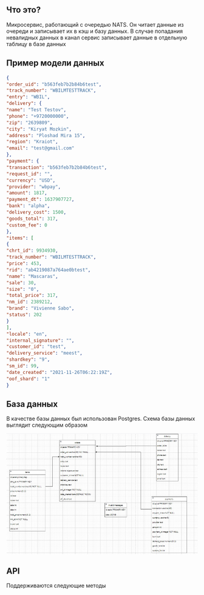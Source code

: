 ## Что это?

Микросервис, работающий с очередью NATS. Он читает данные из очереди и записывает их
в кэш и базу данных. В случае попадания невалидных данных в канал сервис записывает данные
в отдельную таблицу в базе данных

## Пример модели данных

```json
{
"order_uid": "b563feb7b2b84b6test",
"track_number": "WBILMTESTTRACK",
"entry": "WBIL",
"delivery": {
"name": "Test Testov",
"phone": "+9720000000",
"zip": "2639809",
"city": "Kiryat Mozkin",
"address": "Ploshad Mira 15",
"region": "Kraiot",
"email": "test@gmail.com"
},
"payment": {
"transaction": "b563feb7b2b84b6test",
"request_id": "",
"currency": "USD",
"provider": "wbpay",
"amount": 1817,
"payment_dt": 1637907727,
"bank": "alpha",
"delivery_cost": 1500,
"goods_total": 317,
"custom_fee": 0
},
"items": [
{
"chrt_id": 9934930,
"track_number": "WBILMTESTTRACK",
"price": 453,
"rid": "ab4219087a764ae0btest",
"name": "Mascaras",
"sale": 30,
"size": "0",
"total_price": 317,
"nm_id": 2389212,
"brand": "Vivienne Sabo",
"status": 202
}
],
"locale": "en",
"internal_signature": "",
"customer_id": "test",
"delivery_service": "meest",
"shardkey": "9",
"sm_id": 99,
"date_created": "2021-11-26T06:22:19Z",
"oof_shard": "1"
}
```

## База данных

В качестве базы данных был использован Postgres. Схема базы данных выглядит следующим образом

<img src="https://github.com/infamax/nats-streaming-server/blob/main/%D1%81%D1%85%D0%B5%D0%BC%D0%B0%20%D0%B1%D0%B4.jpg" alt="Схема бд"/>

## АPI

 Поддерживаются следующие методы

